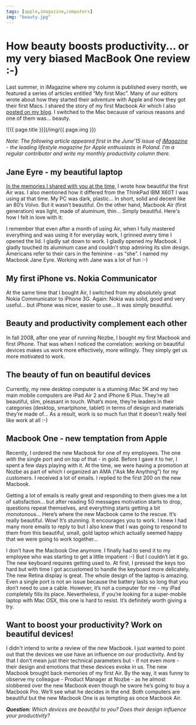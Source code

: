 ```yaml
---
tags: [apple,imagazine,computers]
img: "beauty.jpg"
---
```


# How beauty boosts productivity... or my very biased MacBook One review :-)

Last summer, in iMagazine where my column is published every month, we featured a series of articles entitled “My first Mac”. Many of our editors wrote about how they started their adventure with Apple and how they got their first Macs. I shared the story of my first Macbook Air which I also [posted on my blog](/my-first-mac/). I switched to the Mac because of various reasons and one of them was... beauty.  

<!--More-->

![{{ page.title }}](/img/{{ page.img }})

*Note: The following article appeared first in the June'15 issue of [iMagazine](/pl/piekno/) - the leading lifestyle magazine for Apple enthusiasts in Poland. I'm a regular contributor and write my monthly productivity column there.*

## Jane Eyre - my beautiful laptop

[In the memories I shared with you at the time,][first] I wrote how beautiful the first Air was. I also mentioned how it differed from the ThinkPad IBM X60T I was using at that time. My PC was dark, plastic... In short, solid and decent like an 80’s Volvo. But it wasn’t beautiful. On the other hand, Macbook Air (first generation) was light, made of aluminum, thin... Simply beautiful. Here's how I felt in love with it:



I remember that even after a month of using Air, when I fully mastered everything and was using it for everyday work, I grinned every time I opened the lid. I gladly sat down to work. I gladly opened my Macbook. I gladly touched its aluminum case and couldn’t stop admiring its slim design. Americans refer to their cars in the feminine - as “she”. I named my Macbook Jane Eyre. Working with Jane was a lot of fun :-)

## My first iPhone vs. Nokia Communicator

At the same time that I bought Air, I switched from my absolutely great Nokia Communicator to iPhone 3G. Again: Nokia was solid, good and very useful... but iPhone was nicer, easier to use... It was simply beautiful.

## Beauty and productivity complement each other 

In fall 2008, after one year of running Nozbe, I bought my first Macbook and first iPhone. That was when I noticed the correlation: working on beautiful devices makes us work more effectively, more willingly. They simply get us more motivated to work.

## The beauty of fun on beautiful devices

Currently, my new desktop computer is a stunning iMac 5K and my two main mobile computers are iPad Air 2 and iPhone 6 Plus. They’re all beautiful, slim, pleasant in touch. What’s more, they’re leaders in their categories (desktop, smartphone, tablet) in terms of design and materials they’re made of... As a result, work is so much fun that it doesn’t really feel like work at all :-)

## Macbook One - new temptation from Apple

Recently, I ordered the new Macbook for one of my employees. The one with the single port and on top of that - in gold. Before I gave it to her, I spent a few days playing with it. At the time, we were having a promotion at Nozbe as part of which I organized an AMA (“Ask Me Anything”) for my customers. I received a lot of emails. I replied to the first 200 on the new Macbook.

Getting a lot of emails is really great and responding to them gives me a lot of satisfaction... but after reading 50 messages motivation starts to drop, questions repeat themselves, and everything starts getting a bit monotonous... Here’s where the new Macbook came to the rescue. It’s really beautiful. Wow! It’s stunning. It encourages you to work. I knew I had many more emails to reply to but I also knew that I was going to respond to them from this beautiful, small, gold laptop which actually seemed happy that we were going to work together...

I don’t have the Macbook One anymore. I finally had to send it to my employee who was starting to get a little impatient :-) But I couldn’t let it go. The new keyboard requires getting used to. At first, I pressed the keys too hard but with time I got accustomed to handle the keyboard more delicately. The new Retina display is great. The whole design of the laptop is amazing. Even a single port is not an issue because the battery lasts so long that you don’t need to use a cable. However, it’s not a computer for me - my iPad completely fills its place. Nevertheless, if you’re looking for a super-mobile laptop with Mac OSX, this one is hard to resist. It’s definitely worth giving a try. 

## Want to boost your productivity? Work on beautiful devices!

I didn't intend to write a review of the new Macbook. I just wanted to point out that the devices we use have an influence on our productivity. And by that I don’t mean just their technical parameters but - if not even more - their design and emotions that these devices evoke in us. The new Macbook brought back memories of my first Air. By the way, it was funny to observe my colleague - Product Manager at Nozbe - as he almost slobbered over the new Macbook even though he swore he’s going to buy a Macbook Pro. We’ll see what he decides in the end. Both computers are beautiful but the new Macbook One is as tempting as once Macbook Air.

***Question:*** *Which devices are beautiful to you? Does their design influence your productivity?*


[iMagazine]: http://iMagazine.pl
[first]: /my-first-mac/

[n]: https://michael.gratis/nozbe